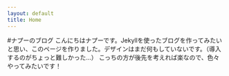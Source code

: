 ```yaml
---
layout: default
title: Home
---
```

#ナプーのブログ
こんにちはナプーです。Jekyllを使ったブログを作ってみたいと思い、このページを作りました。デザインはまだ何もしていないです。（導入するのがちょっと難しかった…）
こっちの方が後先を考えれば楽なので、色々やってみたいです！
